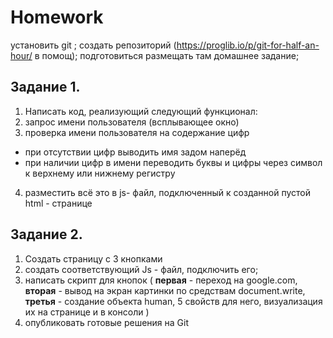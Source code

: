 # Homework
установить git ;
создать репозиторий (https://proglib.io/p/git-for-half-an-hour/ в помощ);
подготовиться размещать там домашнее задание;

## Задание 1. 
1. Написать код, реализующий следующий функционал:
2. запрос имени пользователя (всплывающее окно)
3. проверка имени пользователя на содержание цифр
 * при отсутствии цифр выводить имя задом наперёд
 * при наличии цифр в имени переводить буквы и цифры через символ к верхнему или нижнему регистру
4. разместить всё это в js- файл, подключенный к созданной пустой html - странице

## Задание 2. 
1. Создать страницу с 3 кнопками 
2. создать соответствующий Js - файл, подключить его;
3. написать скрипт для кнопок ( **первая** - переход на google.com, **вторая** - вывод на экран картинки по средствам document.write, **третья** - создание объекта human, 5 свойств для него, визуализация их на странице и в консоли )
4. опубликовать готовые решения на Git
